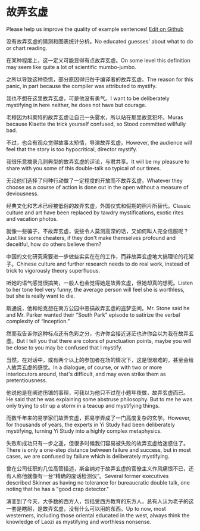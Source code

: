# 故弄玄虚

Please help us improve the quality of example sentences! [Edit on Github](https://github.com/jiyushe/jiyu-example-sentence-source/blob/main/chinese/gunongxuanxu.md)

<p><span class="chinese">没有故弄玄虚的猜测和图表统计分析。</span><span class="english">No educated guesses' about what to do or chart reading.</span></p>

<p><span class="chinese">在某种程度上，这一定义可能显得有点故弄玄虚。</span><span class="english">On some level this definition may seem like quite a lot of scientific mumbo-jumbo.</span></p>

<p><span class="chinese">之所以导致这种恐慌，部分原因得归咎于编译者的故弄玄虚。</span><span class="english">The reason for this panic, in part because the compiler was attributed to mystify.</span></p>

<p><span class="chinese">我也不想在这里故弄玄虚，可是他没有勇气。</span><span class="english">I want to be deliberately mystifying in here neither, he does not have but courage.</span></p>

<p><span class="chinese">老穆因为科莱特的故弄玄虚让自己一头雾水，所以站在那里故意犯坏。</span><span class="english">Muras because Klaette the trick yourself confused, so Stood committed willfully bad.</span></p>

<p><span class="chinese">不过，也会有观众觉得故事太矫情，导演故弄玄虚。</span><span class="english">However, the audience will feel that the story is too hypocritical, director mystify.</span></p>

<p><span class="chinese">我很乐意摘录几则典型的故弄玄虚的评论，与君共享。</span><span class="english">It will be my pleasure to share with you some of this double-talk so typical of our times.</span></p>

<p><span class="chinese">无论他们选择了何种行动做了一定程度的开放而不故弄玄虚。</span><span class="english">Whatever they choose as a course of action is done out in the open without a measure of deviousness.</span></p>

<p><span class="chinese">经典文化和艺术已经被低俗的故弄玄虚，外国仪式和假期的照片所替代。</span><span class="english">Classic culture and art have been replaced by tawdry mystifications, exotic rites and vacation photos.</span></p>

<p><span class="chinese">就像一些骗子，不故弄玄虚，说些令人莫测高深的话，又如何叫人完全信服呢？</span><span class="english">Just like some cheaters, if they don't make themselves profound and deceitful, how do others believe them?</span></p>

<p><span class="chinese">中国的文化研究需要进一步做些实实在在的工作，而非故弄玄虚地大搞理论的花架子。</span><span class="english">Chinese culture and further research needs to do real work, instead of trick to vigorously theory superfluous.</span></p>

<p><span class="chinese">听她的语气感觉很搞笑，一般人也会觉得她是故弄玄虚，但她却真的想死。</span><span class="english">Listen to her tone feel very funny, the average person will feel she is worthless, but she is really want to die.</span></p>

<p><span class="chinese">斯通说，他和帕克想在南方公园中恶搞故弄玄虚的盗梦空间。</span><span class="english">Mr. Stone said he and Mr. Parker wanted their “South Park” episode to satirize the verbal complexity of “Inception.”</span></p>

<p><span class="chinese">然而我告诉你这种标点还有色彩之分，也许你会接近迷茫也许你会以为我在故弄玄虚。</span><span class="english">But I tell you that there are colors of punctuation points, maybe you will be close to you may be confused that I mystify.</span></p>

<p><span class="chinese">当然，在对话中，或有两个以上的参加者在场的情况下，这是很艰难的，甚至会给人故弄玄虚的感觉。</span><span class="english">In a dialogue, of course, or with two or more interlocutors around, that's difficult, and may even strike them as pretentiousness.</span></p>

<p><span class="chinese">他说他是在阐述伤镐的事理，可我以为他只不过在小题年夜做，故弄玄虚而已。</span><span class="english">He said that he was explaining some abstruse philosophy. But to me he was only trying to stir up a storm in a teacup and mystifying things.</span></p>

<p><span class="chinese">而数千年来的易学家们故弄玄虚，把易学弄成了一门高度复杂的玄学。</span><span class="english">However, for thousands of years, the experts in Yi Study had been deliberately mystifying, turning Yi Study into a highly complex metaphysics.</span></p>

<p><span class="chinese">失败和成功只有一步之遥，但很多时候我们容易被失败的故弄玄虚给迷惑住了。</span><span class="english">There is only a one-step distance between failure and success, but in most cases, we are confused by failure which is deliberately mystifying.</span></p>

<p><span class="chinese">曾在公司任职的几位高管描述，斯金纳对于故弄玄虚的官僚主义作风痛恨不已，还有人称他就像有一台“精确的废话检测仪”。</span><span class="english">Several former executives described Skinner as having no tolerance for bureaucratic double talk, one noting that he has a "good crap detector."</span></p>

<p><span class="chinese">演变到了今天，大多数的西方人，包括受西方教育的东方人，总有人认为老子的这一套是瞎掰，是故弄玄虚，没有什么可以用的东西。</span><span class="english">Up to now, most westerners, including those oriental educated in the west, always think the knowledge of Laozi as mystifying and worthless nonsense.</span></p>

